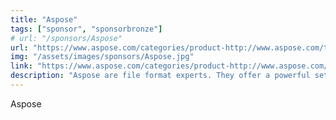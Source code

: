 ```yaml
---
title: "Aspose"
tags: ["sponsor", "sponsorbronze"]
# url: "/sponsors/Aspose"
url: "https://www.aspose.com/categories/product-http://www.aspose.com/total-component-suite.aspx?utm_source=TulsaTechfest&utm_medium=banner&utm_campaign=TulsaTechfest"
img: "/assets/images/sponsors/Aspose.jpg"
link: "https://www.aspose.com/categories/product-http://www.aspose.com/total-component-suite.aspx?utm_source=TulsaTechfest&utm_medium=banner&utm_campaign=TulsaTechfest"
description: "Aspose are file format experts. They offer a powerful set of file management APIs with which developers can create applications which can create, open, edit and save the majority of popular business file formats.The Aspose product range includes <a href=\"http://www.aspose.com/.net/excel-component.aspx?utm_source=ignitenz2015&amp;utm_medium=web&amp;utm_campaign=ignitenz2015\" target=\"_blank\">Microsoft Excel spreadsheet APIs</a>, <a href=\"https://www.aspose.com/.net/word-component.aspx?utm_source=ignitenz2015&amp;utm_medium=web&amp;utm_campaign=ignitenz2015\" target=\"_blank\">Microsoft Word processing APIs</a>, <a href=\"https://www.aspose.com/.net/powerpoint-component.aspx?utm_source=ignitenz2015&amp;utm_medium=web&amp;utm_campaign=ignitenz2015\" target=\"_blank\" >Microsoft PowerPoint presentation APIs</a>, <a href=\"https://www.aspose.com/.net/pdf-component.aspx?utm_source=ignitenz2015&amp;utm_medium=web&amp;utm_campaign=ignitenz2015\" target=\"_blank\">PDF document creation and manipulation APIs</a> and <a href=\"https://www.aspose.com/total-component-suite.aspx?utm_source=ignitenz2015&amp;utm_medium=web&amp;utm_campaign=ignitenz2015\" target=\"_blank\">many others</a>.The Aspose products range of supported formats include Word documents, Excel spreadsheets, PowerPoint presentations, PDF documents, OneNote, Outlook, Project, Visio files, popular image formats and various other formats. Aspose produce APIs for .NET, Java, Cloud, which can be utilized in almost any modern language available today.Aspose Pty Ltd has been operating since 2002. The headquarters are in Australia, and the company has teams in numerous countries all over the world."
---
```


Aspose